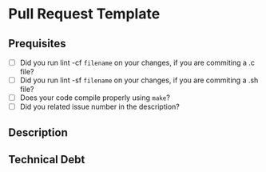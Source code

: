 # Pull Request Template

## Prequisites

- [ ] Did you run lint -cf `filename` on your changes, if you are commiting a .c file?
- [ ] Did you run lint -sf `filename` on your changes, if you are commiting a .sh file?
- [ ] Does your code compile properly using `make`?
- [ ] Did you related issue number in the description?

## Description

<Write a short description of your changes>

## Technical Debt

<Write about any missing things that you are going to do in the future related to this PR>
